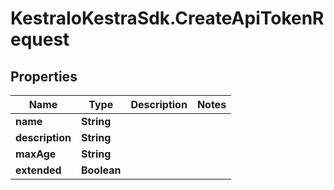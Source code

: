 # KestraIoKestraSdk.CreateApiTokenRequest

## Properties

Name | Type | Description | Notes
------------ | ------------- | ------------- | -------------
**name** | **String** |  | 
**description** | **String** |  | 
**maxAge** | **String** |  | 
**extended** | **Boolean** |  | 


